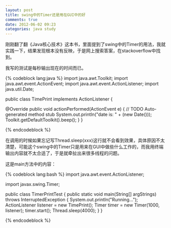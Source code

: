 ```yaml
---
layout: post
title: swing中的Timer还是用在GUI中的好
comments: true
date: 2012-06-02 09:23
categories: java study
---
```


刚刚翻了翻《Java核心技术》这本书，里面提到了swing中的Timer的用法，我就实践一下，结果发现根本没有反映，于是网上搜索答案，在stackoverflow中找到。

我写的测试是每秒输出现在的时间而已。


{% codeblock lang:java %}
import java.awt.Toolkit;
import java.awt.event.ActionEvent;
import java.awt.event.ActionListener;
import java.util.Date;


public class TimePrint implements ActionListener
{

   @Override
   public void actionPerformed(ActionEvent e)
   {
       // TODO Auto-generated method stub
       System.out.println("date is: " + (new Date()));
       Toolkit.getDefaultToolkit().beep();
   }
}

{% endcodeblock %}

在调用的时候如果忘记写Thread.sleep(xxx)这行就不会看到效果，具体原因不太清楚，可能这个swing中的Timer只是用来在GUI中做些什么工作的，而我用终端输出内容就不太合适了，于是就牵扯出来很多线程的问题。

这是main方法中的内容：


{% codeblock lang:bash %}
import java.awt.event.ActionListener;

import javax.swing.Timer;


public class TimerPrintTest
{
   public static void main(String[] argStrings) throws InterruptedException
   {
       System.out.println("Running...");
       ActionListener listener = new TimePrint();
       Timer timer = new Timer(1000, listener);
       timer.start();
       Thread.sleep(4000);
   }
}

{% endcodeblock %}
